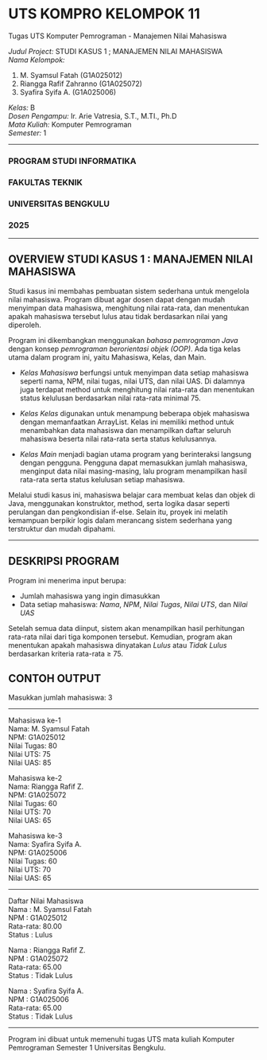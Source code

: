 # UTS KOMPRO KELOMPOK 11
Tugas UTS Komputer Pemrograman - Manajemen Nilai Mahasiswa

*Judul Project:* STUDI KASUS 1 ; MANAJEMEN NILAI MAHASISWA  
*Nama Kelompok:*
1. M. Syamsul Fatah (G1A025012) 
2. Riangga Rafif Zahranno (G1A025072)
3. Syafira Syifa A. (G1A025006)

*Kelas:* B  
*Dosen Pengampu:* Ir. Arie Vatresia, S.T., M.TI., Ph.D  
*Mata Kuliah:* Komputer Pemrograman  
*Semester:* 1  

---

### PROGRAM STUDI INFORMATIKA  
### FAKULTAS TEKNIK  
### UNIVERSITAS BENGKULU  
### 2025  

---

## OVERVIEW STUDI KASUS 1 : MANAJEMEN NILAI MAHASISWA

Studi kasus ini membahas pembuatan sistem sederhana untuk mengelola nilai mahasiswa. Program dibuat agar dosen dapat dengan mudah menyimpan data mahasiswa, menghitung nilai rata-rata, dan menentukan apakah mahasiswa tersebut lulus atau tidak berdasarkan nilai yang diperoleh.

Program ini dikembangkan menggunakan *bahasa pemrograman Java* dengan konsep *pemrograman berorientasi objek (OOP)*. Ada tiga kelas utama dalam program ini, yaitu Mahasiswa, Kelas, dan Main.

- *Kelas Mahasiswa* berfungsi untuk menyimpan data setiap mahasiswa seperti nama, NPM, nilai tugas, nilai UTS, dan nilai UAS. Di dalamnya juga terdapat method untuk menghitung nilai rata-rata dan menentukan status kelulusan berdasarkan nilai rata-rata minimal 75.

- *Kelas Kelas* digunakan untuk menampung beberapa objek mahasiswa dengan memanfaatkan ArrayList. Kelas ini memiliki method untuk menambahkan data mahasiswa dan menampilkan daftar seluruh mahasiswa beserta nilai rata-rata serta status kelulusannya.

- *Kelas Main* menjadi bagian utama program yang berinteraksi langsung dengan pengguna. Pengguna dapat memasukkan jumlah mahasiswa, menginput data nilai masing-masing, lalu program menampilkan hasil rata-rata serta status kelulusan setiap mahasiswa.

Melalui studi kasus ini, mahasiswa belajar cara membuat kelas dan objek di Java, menggunakan konstruktor, method, serta logika dasar seperti perulangan dan pengkondisian if-else. Selain itu, proyek ini melatih kemampuan berpikir logis dalam merancang sistem sederhana yang terstruktur dan mudah dipahami.

---

## DESKRIPSI PROGRAM

Program ini menerima input berupa:
- Jumlah mahasiswa yang ingin dimasukkan  
- Data setiap mahasiswa: *Nama*, *NPM*, *Nilai Tugas*, *Nilai UTS*, dan *Nilai UAS*  

Setelah semua data diinput, sistem akan menampilkan hasil perhitungan rata-rata nilai dari tiga komponen tersebut. Kemudian, program akan menentukan apakah mahasiswa dinyatakan *Lulus* atau *Tidak Lulus* berdasarkan kriteria rata-rata ≥ 75.

## CONTOH OUTPUT

Masukkan jumlah mahasiswa: 3

---

Mahasiswa ke-1<br>
Nama: M. Syamsul Fatah<br>
NPM: G1A025012<br>
Nilai Tugas: 80<br>
Nilai UTS: 75<br>
Nilai UAS: 85<br>

Mahasiswa ke-2<br>
Nama: Riangga Rafif Z.<br>
NPM: G1A025072<br>
Nilai Tugas: 60<br>
Nilai UTS: 70<br>
Nilai UAS: 65<br>

Mahasiswa ke-3<br>
Nama: Syafira Syifa A.<br>
NPM: G1A025006<br>
Nilai Tugas: 60<br>
Nilai UTS: 70<br>
Nilai UAS: 65<br>

---

Daftar Nilai Mahasiswa<br>
Nama     : M. Syamsul Fatah<br>
NPM      : G1A025012<br>
Rata-rata: 80.00<br>
Status   : Lulus<br>

Nama     : Riangga Rafif Z.<br>
NPM      : G1A025072<br>
Rata-rata: 65.00<br>
Status   : Tidak Lulus<br>

Nama     : Syafira Syifa A.<br>
NPM      : G1A025006<br>
Rata-rata: 65.00<br>
Status   : Tidak Lulus<br>

---

Program ini dibuat untuk memenuhi tugas UTS mata kuliah Komputer Pemrograman Semester 1 Universitas Bengkulu.
